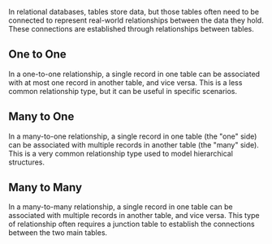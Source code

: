 
In relational databases, tables store data, but those tables often need to be connected to represent real-world relationships between the data they hold. These connections are established through relationships between tables.

## One to One

In a one-to-one relationship, a single record in one table can be associated with at most one record in another table, and vice versa. This is a less common relationship type, but it can be useful in specific scenarios.

## Many to One

In a many-to-one relationship, a single record in one table (the "one" side) can be associated with multiple records in another table (the "many" side). This is a very common relationship type used to model hierarchical structures.

## Many to Many

In a many-to-many relationship, a single record in one table can be associated with multiple records in another table, and vice versa. This type of relationship often requires a junction table to establish the connections between the two main tables.

